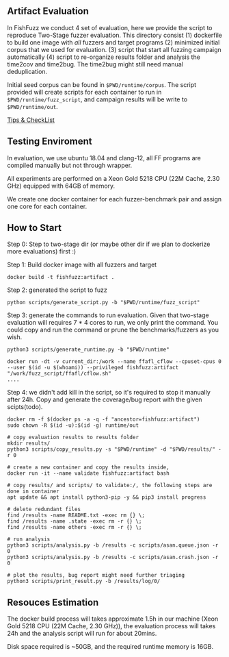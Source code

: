 ## Artifact Evaluation

In FishFuzz we conduct 4 set of evaluation, here we provide the script to reproduce Two-Stage fuzzer evaluation.
This directory consist (1) dockerfile to build one image with *all* fuzzers and target programs (2) 
minimized initial corpus that we used for evaluation. (3) script that start all fuzzing campaign automatically 
(4) script to re-organize results folder and analysis the time2cov and time2bug. The time2bug might still need manual deduplication.

Initial seed corpus can be found in `$PWD/runtime/corpus`. The script provided will create scripts for each container to run in `$PWD/runtime/fuzz_script`, and campaign results will be write to `$PWD/runtime/out`.

[Tips & CheckList](https://secartifacts.github.io/usenixsec2023/tips)

## Testing Enviroment

In evaluation, we use ubuntu 18.04 and clang-12, all FF programs are compiled manually but not through wrapper. 

All experiments are performed on a Xeon Gold 5218 CPU (22M Cache, 2.30 GHz) equipped with 64GB of memory.

We create one docker container for each fuzzer-benchmark pair and assign one core for each container.

## How to Start

Step 0: Step to two-stage dir (or maybe other dir if we plan to dockerize more evaluations) first :)

Step 1: Build docker image with all fuzzers and target
```
docker build -t fishfuzz:artifact .
```
Step 2: generated the script to fuzz
```
python scripts/generate_script.py -b "$PWD/runtime/fuzz_script"
```

Step 3: generate the commands to run evaluation. Given that two-stage evaluation will requires 7 * 4 cores to run, we only 
print the command. You could copy and run the command or prune the benchmarks/fuzzers as you wish.

```
python3 scripts/generate_runtime.py -b "$PWD/runtime"

docker run -dt -v current_dir:/work --name ffafl_cflow --cpuset-cpus 0 --user $(id -u $(whoami)) --privileged fishfuzz:artifact "/work/fuzz_script/ffafl/cflow.sh" 
....
```

Step 4: we didn't add kill in the script, so it's required to stop it manually after 24h. Copy and generate the coverage/bug report with the given scipts(todo).

```
docker rm -f $(docker ps -a -q -f "ancestor=fishfuzz:artifact")
sudo chown -R $(id -u):$(id -g) runtime/out

# copy evaluation results to results folder
mkdir results/
python3 scripts/copy_results.py -s "$PWD/runtime" -d "$PWD/results/" -r 0

# create a new container and copy the results inside,
docker run -it --name validate fishfuzz:artifact bash

# copy results/ and scripts/ to validate:/, the following steps are done in container
apt update && apt install python3-pip -y && pip3 install progress

# delete redundant files
find /results -name README.txt -exec rm {} \;
find /results -name .state -exec rm -r {} \;
find /results -name others -exec rm -r {} \;

# run analysis
python3 scripts/analysis.py -b /results -c scripts/asan.queue.json -r 0
python3 scripts/analysis.py -b /results -c scripts/asan.crash.json -r 0

# plot the results, bug report might need further triaging 
python3 scripts/print_result.py -b /results/log/0/

```

## Resouces Estimation

The docker build process will takes approximate 1.5h in our machine (Xeon Gold 5218 CPU (22M Cache, 2.30 GHz)),
the evaluation process will takes 24h and the analysis script will run for about 20mins.

Disk space required is ~50GB, and the required runtime memory is 16GB.

